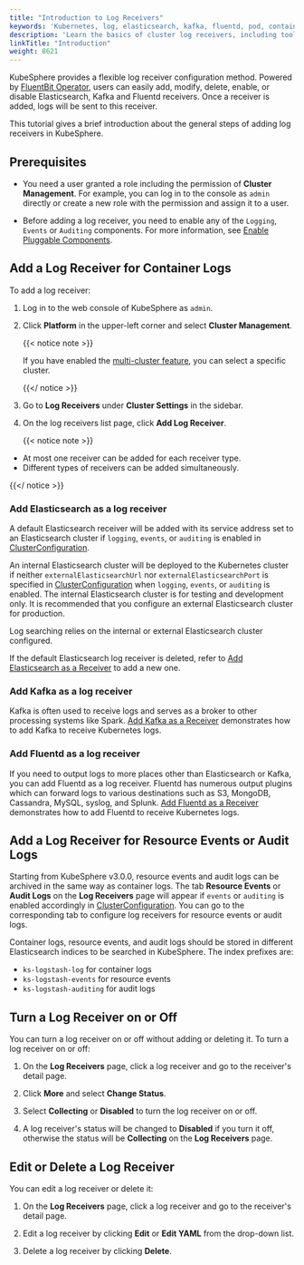 ```yaml
---
title: "Introduction to Log Receivers"
keywords: 'Kubernetes, log, elasticsearch, kafka, fluentd, pod, container, fluentbit, output'
description: 'Learn the basics of cluster log receivers, including tools, and general steps.'
linkTitle: "Introduction"
weight: 8621
---
```


KubeSphere provides a flexible log receiver configuration method. Powered by [FluentBit Operator](https://github.com/kubesphere/fluentbit-operator/), users can easily add, modify, delete, enable, or disable Elasticsearch, Kafka and Fluentd receivers. Once a receiver is added, logs will be sent to this receiver.

This tutorial gives a brief introduction about the general steps of adding log receivers in KubeSphere.

## Prerequisites

- You need a user granted a role including the permission of **Cluster Management**. For example, you can log in to the console as `admin` directly or create a new role with the permission and assign it to a user.

- Before adding a log receiver, you need to enable any of the `Logging`, `Events` or `Auditing` components. For more information, see [Enable Pluggable Components](../../../../pluggable-components/).

## Add a Log Receiver for Container Logs

To add a log receiver:

1. Log in to the web console of KubeSphere as `admin`.

2. Click **Platform** in the upper-left corner and select **Cluster Management**.

   {{< notice note >}}

   If you have enabled the [multi-cluster feature](../../../../multicluster-management/), you can select a specific cluster.

   {{</ notice >}} 

3. Go to **Log Receivers** under **Cluster Settings** in the sidebar.

4. On the log receivers list page, click **Add Log Receiver**.

   {{< notice note >}}

- At most one receiver can be added for each receiver type.
- Different types of receivers can be added simultaneously.

{{</ notice >}}

### Add Elasticsearch as a log receiver

A default Elasticsearch receiver will be added with its service address set to an Elasticsearch cluster if `logging`, `events`, or `auditing` is enabled in [ClusterConfiguration](https://github.com/kubesphere/kubekey/blob/release-1.1/docs/config-example.md).

An internal Elasticsearch cluster will be deployed to the Kubernetes cluster if neither `externalElasticsearchUrl` nor `externalElasticsearchPort` is specified in [ClusterConfiguration](https://github.com/kubesphere/kubekey/blob/release-1.1/docs/config-example.md) when `logging`, `events`, or `auditing` is enabled. The internal Elasticsearch cluster is for testing and development only. It is recommended that you configure an external Elasticsearch cluster for production.

Log searching relies on the internal or external Elasticsearch cluster configured.

If the default Elasticsearch log receiver is deleted, refer to [Add Elasticsearch as a Receiver](../add-es-as-receiver/) to add a new one.

### Add Kafka as a log receiver

Kafka is often used to receive logs and serves as a broker to other processing systems like Spark. [Add Kafka as a Receiver](../add-kafka-as-receiver/) demonstrates how to add Kafka to receive Kubernetes logs.

### Add Fluentd as a log receiver

If you need to output logs to more places other than Elasticsearch or Kafka, you can add Fluentd as a log receiver. Fluentd has numerous output plugins which can forward logs to various destinations such as S3, MongoDB, Cassandra, MySQL, syslog, and Splunk. [Add Fluentd as a Receiver](../add-fluentd-as-receiver/) demonstrates how to add Fluentd to receive Kubernetes logs.

## Add a Log Receiver for Resource Events or Audit Logs

Starting from KubeSphere v3.0.0, resource events and audit logs can be archived in the same way as container logs. The tab **Resource Events** or **Audit Logs** on the **Log Receivers** page will appear if `events` or `auditing` is enabled accordingly in [ClusterConfiguration](https://github.com/kubesphere/kubekey/blob/release-1.1/docs/config-example.md). You can go to the corresponding tab to configure log receivers for resource events or audit logs.

Container logs, resource events, and audit logs should be stored in different Elasticsearch indices to be searched in KubeSphere. The index prefixes are:

- `ks-logstash-log` for container logs
- `ks-logstash-events` for resource events
- `ks-logstash-auditing` for audit logs

## Turn a Log Receiver on or Off

You can turn a log receiver on or off without adding or deleting it. To turn a log receiver on or off:

1. On the **Log Receivers** page, click a log receiver and go to the receiver's detail page.
2. Click **More** and select **Change Status**.

3. Select **Collecting** or **Disabled** to turn the log receiver on or off.

4. A log receiver's status will be changed to **Disabled** if you turn it off, otherwise the status will be **Collecting** on the **Log Receivers** page.


## Edit or Delete a Log Receiver

You can edit a log receiver or delete it:

1. On the **Log Receivers** page, click a log receiver and go to the receiver's detail page.
2. Edit a log receiver by clicking **Edit** or **Edit YAML** from the drop-down list.

3. Delete a log receiver by clicking **Delete**.

